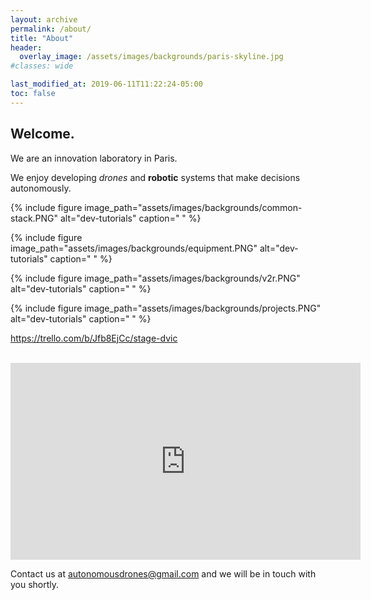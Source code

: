 ```yaml
---
layout: archive
permalink: /about/
title: "About"
header:
  overlay_image: /assets/images/backgrounds/paris-skyline.jpg
#classes: wide

last_modified_at: 2019-06-11T11:22:24-05:00
toc: false
---
```

<h2>Welcome.</h2>

We are an innovation laboratory in Paris.

We enjoy developing _drones_ and **robotic** systems that make decisions autonomously.

{%
include figure
image_path="assets/images/backgrounds/common-stack.PNG"
alt="dev-tutorials"
caption=" "
%}

{%
include figure
image_path="assets/images/backgrounds/equipment.PNG"
alt="dev-tutorials"
caption=" "
%}

{%
include figure
image_path="assets/images/backgrounds/v2r.PNG"
alt="dev-tutorials"
caption=" "
%}

{%
include figure
image_path="assets/images/backgrounds/projects.PNG"
alt="dev-tutorials"
caption=" "
%}

https://trello.com/b/Jfb8EjCc/stage-dvic

<br>
<iframe src="https://youtu.be/g72GeBA-ky8" width="560" height="315" frameborder="0"> </iframe>
</br>


Contact us at autonomousdrones@gmail.com and we will be in touch with you shortly.
